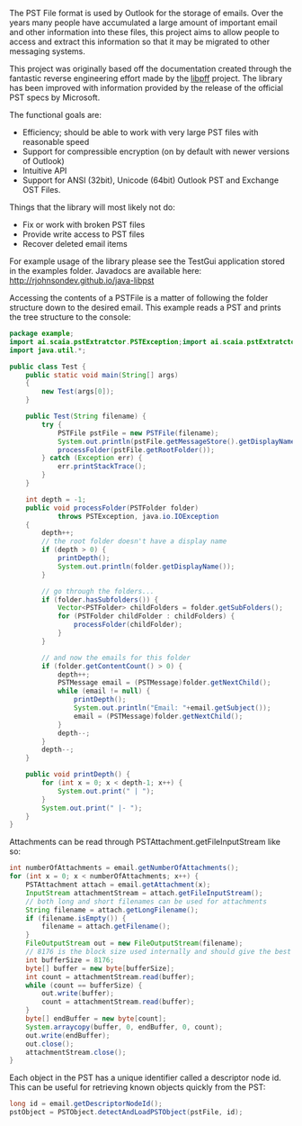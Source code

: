 The PST File format is used by Outlook for the storage of emails.  Over the years many people have accumulated a large amount of important email and other information into these files, this project aims to allow people to access and extract this information so that it may be migrated to other messaging systems.

This project was originally based off the documentation created through the fantastic reverse engineering effort made by the [libpff](https://sourceforge.net/projects/libpff) project.  The library has been improved with information provided by the release of the official PST specs by Microsoft.

The functional goals are:

  * Efficiency; should be able to work with very large PST files with reasonable speed
  * Support for compressible encryption (on by default with newer versions of Outlook)
  * Intuitive API
  * Support for ANSI (32bit), Unicode (64bit) Outlook PST and Exchange OST Files.

Things that the library will most likely not do:

  * Fix or work with broken PST files
  * Provide write access to PST files
  * Recover deleted email items

For example usage of the library please see the TestGui application stored in the examples folder.  Javadocs are available here: http://rjohnsondev.github.io/java-libpst

Accessing the contents of a PSTFile is a matter of following the folder structure down to the desired email.  This example reads a PST and prints the tree structure to the console:

```java
package example;
import ai.scaia.pstExtratctor.PSTException;import ai.scaia.pstExtratctor.PSTFile;import ai.scaia.pstExtratctor.PSTFolder;import ai.scaia.pstExtratctor.PSTMessage;
import java.util.*;

public class Test {
    public static void main(String[] args)
    {
        new Test(args[0]);
    }

    public Test(String filename) {
        try {
            PSTFile pstFile = new PSTFile(filename);
            System.out.println(pstFile.getMessageStore().getDisplayName());
            processFolder(pstFile.getRootFolder());
        } catch (Exception err) {
            err.printStackTrace();
        }
    }

    int depth = -1;
    public void processFolder(PSTFolder folder)
            throws PSTException, java.io.IOException
    {
        depth++;
        // the root folder doesn't have a display name
        if (depth > 0) {
            printDepth();
            System.out.println(folder.getDisplayName());
        }

        // go through the folders...
        if (folder.hasSubfolders()) {
            Vector<PSTFolder> childFolders = folder.getSubFolders();
            for (PSTFolder childFolder : childFolders) {
                processFolder(childFolder);
            }
        }

        // and now the emails for this folder
        if (folder.getContentCount() > 0) {
            depth++;
            PSTMessage email = (PSTMessage)folder.getNextChild();
            while (email != null) {
                printDepth();
                System.out.println("Email: "+email.getSubject());
                email = (PSTMessage)folder.getNextChild();
            }
            depth--;
        }
        depth--;
    }

    public void printDepth() {
        for (int x = 0; x < depth-1; x++) {
            System.out.print(" | ");
        }
        System.out.print(" |- ");
    }
}
```

Attachments can be read through PSTAttachment.getFileInputStream like so:

```java
int numberOfAttachments = email.getNumberOfAttachments();
for (int x = 0; x < numberOfAttachments; x++) {
    PSTAttachment attach = email.getAttachment(x);
    InputStream attachmentStream = attach.getFileInputStream();
    // both long and short filenames can be used for attachments
    String filename = attach.getLongFilename();
    if (filename.isEmpty()) {
        filename = attach.getFilename();
    }
    FileOutputStream out = new FileOutputStream(filename);
    // 8176 is the block size used internally and should give the best performance
    int bufferSize = 8176;
    byte[] buffer = new byte[bufferSize];
    int count = attachmentStream.read(buffer);
    while (count == bufferSize) {
        out.write(buffer);
        count = attachmentStream.read(buffer);
    }
    byte[] endBuffer = new byte[count];
    System.arraycopy(buffer, 0, endBuffer, 0, count);
    out.write(endBuffer);
    out.close();
    attachmentStream.close();
}
```

Each object in the PST has a unique identifier called a descriptor node id.  This can be useful for retrieving known objects quickly from the PST:

```java
long id = email.getDescriptorNodeId();
pstObject = PSTObject.detectAndLoadPSTObject(pstFile, id);
```

